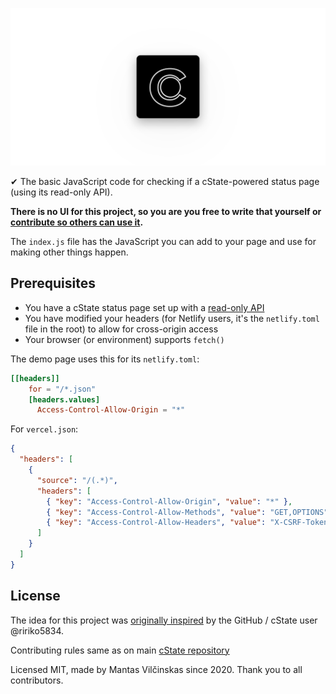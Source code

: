 <p align="center"><img src="images/logo.svg?sanitize=true" alt="cState alt logo"></p>

✔ The basic JavaScript code for checking if a cState-powered status page (using its read-only API).

**There is no UI for this project, so you are you free to write that yourself or [contribute so others can use it](https://github.com/cstate/html-embed/issues/2).**

The `index.js` file has the JavaScript you can add to your page and use for making other things happen.

## Prerequisites

* You have a cState status page set up with a [read-only API](https://github.com/cstate/cstate/wiki/API)
* You have modified your headers (for Netlify users, it's the `netlify.toml` file in the root) to allow for cross-origin access
* Your browser (or environment) supports `fetch()`

The demo page uses this for its `netlify.toml`:

```toml
[[headers]]
    for = "/*.json"
    [headers.values]
      Access-Control-Allow-Origin = "*"
```

For `vercel.json`:

```json
{
  "headers": [
    {
      "source": "/(.*)",
      "headers": [
        { "key": "Access-Control-Allow-Origin", "value": "*" },
        { "key": "Access-Control-Allow-Methods", "value": "GET,OPTIONS" },
        { "key": "Access-Control-Allow-Headers", "value": "X-CSRF-Token, X-Requested-With, Accept, Accept-Version, Content-Length, Content-MD5, Content-Type, Date, X-Api-Version" }
      ]
    }
  ]
}
```


## License

The idea for this project was [originally inspired](https://github.com/cstate/cstate/issues/131) by the GitHub / cState user @ririko5834.

Contributing rules same as on main [cState repository](https://github.com/cstate/cstate)

Licensed MIT, made by Mantas Vilčinskas since 2020. Thank you to all contributors.
